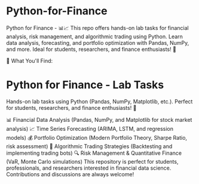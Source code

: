 # Python-for-Finance
Python for Finance -  📊📈  This repo offers hands-on lab tasks for financial analysis, risk management, and algorithmic trading using Python. Learn data analysis, forecasting, and portfolio optimization with Pandas, NumPy, and more. Ideal for students, researchers, and finance enthusiasts! 🚀



📌 What You'll Find:
# Python for Finance - Lab Tasks
  

Hands-on lab tasks using Python (Pandas, NumPy, Matplotlib, etc.). Perfect for students, researchers, and finance enthusiasts! 🚀

📊 Financial Data Analysis (Pandas, NumPy, and Matplotlib for stock market analysis)
📈 Time Series Forecasting (ARIMA, LSTM, and regression models)
💰 Portfolio Optimization (Modern Portfolio Theory, Sharpe Ratio, risk assessment)
🏦 Algorithmic Trading Strategies (Backtesting and implementing trading bots)
🔍 Risk Management & Quantitative Finance (VaR, Monte Carlo simulations)
This repository is perfect for students, professionals, and researchers interested in financial data science. Contributions and discussions are always welcome!
